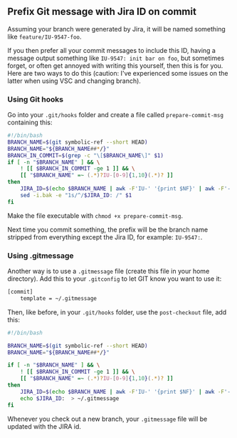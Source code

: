 ## Prefix Git message with Jira ID on commit
Assuming your branch were generated by Jira, it will be named something like `feature/IU-9547-foo`. 

If you then prefer all your commit messages to include this ID, having a message output something like `IU-9547: init bar on foo`, but sometimes forget, or often get annoyed with writing this yourself, then this is for you. Here are two ways to do this (caution: I've experienced some issues on the latter when using VSC and changing branch).

### Using Git hooks
Go into your `.git/hooks` folder and create a file called `prepare-commit-msg` containing this:

```bash
#!/bin/bash
BRANCH_NAME=$(git symbolic-ref --short HEAD)
BRANCH_NAME="${BRANCH_NAME##*/}"
BRANCH_IN_COMMIT=$(grep -c "\[$BRANCH_NAME\]" $1)
if [ -n "$BRANCH_NAME" ] && \
    ! [[ $BRANCH_IN_COMMIT -ge 1 ]] && \
    [[ "$BRANCH_NAME" =~ (.*)?IU-[0-9]{1,10}(.*)? ]]
then
    JIRA_ID=$(echo $BRANCH_NAME | awk -F'IU-' '{print $NF}' | awk -F'-' '{print "IU-"$NR}')
    sed -i.bak -e "1s/^/$JIRA_ID: /" $1
fi
```

Make the file executable with `chmod +x prepare-commit-msg`. 

Next time you commit something, the prefix will be the branch name stripped from everything except the Jira ID, 
for example: `IU-9547:`.

### Using .gitmessage
Another way is to use a `.gitmessage` file (create this file in your home directory). Add this to your `.gitconfig` to let GIT know you want to use it:
```bash
[commit]
	template = ~/.gitmessage
```
Then, like before, in your `.git/hooks` folder, use the `post-checkout` file, add this:
```bash
#!/bin/bash                                                                      

BRANCH_NAME=$(git symbolic-ref --short HEAD)
BRANCH_NAME="${BRANCH_NAME##*/}"

if [ -n "$BRANCH_NAME" ] && \
	! [[ $BRANCH_IN_COMMIT -ge 1 ]] && \
	[[ "$BRANCH_NAME" =~ (.*)?IU-[0-9]{1,10}(.*)? ]]
then 
	JIRA_ID=$(echo $BRANCH_NAME | awk -F'IU-' '{print $NF}' | awk -F'-' '{print "IU-"$NR}')
	echo $JIRA_ID:  > ~/.gitmessage
fi

```
Whenever you check out a new branch, your `.gitmessage` file will be updated with the JIRA id.
